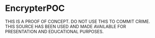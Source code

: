 # EncrypterPOC

THIS IS A PROOF OF CONCEPT. DO NOT USE THIS TO COMMIT CRIME.
THIS SOURCE HAS BEEN USED AND MADE AVAILABLE FOR PRESENTATION AND EDUCATIONAL PURPOSES. 
